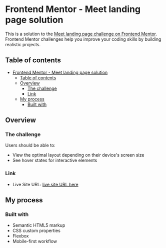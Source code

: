 # Frontend Mentor - Meet landing page solution

This is a solution to the [Meet landing page challenge on Frontend Mentor](https://www.frontendmentor.io/challenges/meet-landing-page-rbTDS6OUR). Frontend Mentor challenges help you improve your coding skills by building realistic projects. 

## Table of contents

- [Frontend Mentor - Meet landing page solution](#frontend-mentor---meet-landing-page-solution)
  - [Table of contents](#table-of-contents)
  - [Overview](#overview)
    - [The challenge](#the-challenge)
    - [Link](#link)
  - [My process](#my-process)
    - [Built with](#built-with)


## Overview

### The challenge

Users should be able to:

- View the optimal layout depending on their device's screen size
- See hover states for interactive elements



### Link

- Live Site URL: [live site URL here](https://mari-devop.github.io/meet-landing-page/)

## My process

### Built with

- Semantic HTML5 markup
- CSS custom properties
- Flexbox
- Mobile-first workflow
